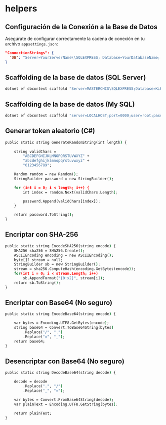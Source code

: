 # helpers

## Configuración de la Conexión a la Base de Datos

Asegúrate de configurar correctamente la cadena de conexión en tu archivo `appsettings.json`:

```json
"ConnectionStrings": {
  "DB": "Server=YourServerName\\SQLEXPRESS; Database=YourDatabaseName; Integrated Security=true; Persist Security Info=False; TrustServerCertificate=True"
}
```

## Scaffolding de la base de datos (SQL Server)
```cmd
dotnet ef dbcontext scaffold "Server=MASTERCHIS\SQLEXPRESS;Database=Kikis_DB;Integrated Security=True;TrustServerCertificate=True" Microsoft.EntityFrameworkCore.SqlServer -o Data
```

## Scaffolding de la base de datos (My SQL)
```cmd
dotnet ef dbcontext scaffold "server=LOCALHOST;port=0000;user=root;password=password;database=DB" Pomelo.EntityFrameworkCore.MySql -o Models --context TuDbContext --context-dir Context --use-database-names --no-onconfiguring --data-annotations
```

## Generar token aleatorio (C#)
```cmd
public static string GenerateRandomString(int length) {
    
    string validChars = 
        "ABCDEFGHIJKLMNOPQRSTUVWXYZ" +
        "abcdefghijklmnopqrstuvwxyz" +
        "0123456789";

    Random random = new Random();
    StringBuilder password = new StringBuilder();

    for (int i = 0; i < length; i++) {
        int index = random.Next(validChars.Length);

        password.Append(validChars[index]);
    }

    return password.ToString();
}
```

## Encriptar con SHA-256
```cmd
public static string EncodeSHA256(string encode) {
    SHA256 sha256 = SHA256.Create();
    ASCIIEncoding encoding = new ASCIIEncoding();
    byte[]? stream = null;
    StringBuilder sb = new StringBuilder();
    stream = sha256.ComputeHash(encoding.GetBytes(encode));
    for(int i = 0; i < stream.Length; i++)
        sb.AppendFormat("{0:x2}", stream[i]);
    return sb.ToString();
}
```

## Encriptar con Base64 (No seguro) 
```cmd
public static string EncodeBase64(string encode) {

    var bytes = Encoding.UTF8.GetBytes(encode);
    string base64 = Convert.ToBase64String(bytes)
        .Replace("/", ".")
        .Replace("=", "_");
    return base64;
}
```
## Desencriptar con Base64 (No seguro) 
```cmd
public static string DecodeBase64(string decode) {

    decode = decode
        .Replace(".", "/")
        .Replace("_", "=");

    var bytes = Convert.FromBase64String(decode);
    var plainText = Encoding.UTF8.GetString(bytes);

    return plainText;
}
```

